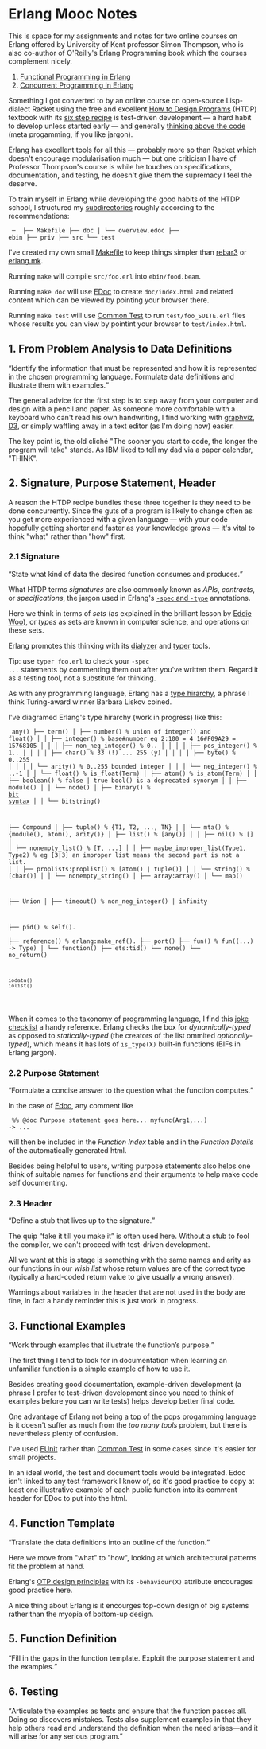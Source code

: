 <h1>Erlang Mooc Notes</h1>

This is space for my assignments and notes for two online courses on Erlang offered by University of Kent professor Simon Thompson,
who is also co-author of O'Reilly's Erlang Programming book which the courses complement nicely.

<ol>
  <li><a href="https://www.futurelearn.com/courses/functional-programming-erlang">Functional Programming in Erlang</a></li>
  <li><a href="https://www.futurelearn.com/courses/concurrent-programming-erlang">Concurrent Programming in Erlang</a></li>
</ol>

Something I got converted to by an online course on open-source Lisp-dialect Racket using the free and excellent
<a href="https://htdp.org">How to Design Programs</a> (HTDP) textbook with its <a href="https://htdp.org/2020-5-6/Book/part_preface.html#%28part._sec~3asystematic-design%29">six step recipe</a> is test-driven development &mdash;
a hard habit to develop unless started early &mdash; and generally 
<a href="https://lamport.azurewebsites.net/tla/tla.html">thinking above the code</a> (meta progamming, if you like jargon).

Erlang has excellent tools for all this &mdash; probably more so than Racket which doesn't encourage modularisation much &mdash;
but one criticism I have of Professor Thompson's course is while he touches on specifications, documentation, and testing, he
doesn't give them the supremacy I feel the deserve.

To train myself in Erlang while developing the good habits of the HTDP school,
I structured my <a href="https://erlang.org/doc/design_principles/applications.html#directory-structure">subdirectories</a>
roughly according to the recommendations:

<code><pre>
─ <here>
  ├── Makefile
  ├── doc
  │   └── overview.edoc
  ├── ebin
  ├── priv
  ├── src
  └── test
</pre></code> 

I've created my own small <a href="https://www.gnu.org/software/make/manual/make.html">Makefile</a> to keep things simpler than
<a href="https://www.rebar3.org/">rebar3</a> or <a href="https://erlang.mk/">erlang.mk</a>.

Running <code>make</code> will compile <code>src/foo.erl</code> into <code>ebin/food.beam</code>.

Running <code>make doc</code> will use <a href="http://erlang.org/doc/apps/edoc/chapter.html">EDoc</a> to create
<code>doc/index.html</code> and related content which can be viewed by pointing your browser there.

Running <code>make test</code> will use <a href="https://erlang.org/doc/apps/common_test/introduction.html">Common Test</a>
to run <code>test/foo_SUITE.erl</code> files whose results you can view by pointint your browser to <code>test/index.html</code>. 

<h2>1. From Problem Analysis to Data Definitions</h2>

<q>Identify the information that must be represented and how it is represented in the chosen programming language. 
Formulate data definitions and illustrate them with examples.</q>

The general advice for the first step is to step away from your computer and design with a pencil and paper. As someone more
comfortable with a keyboard who can't read his own handwriting, I find working with
<a href="https://graphviz.org/">graphviz</a>, <a href="https://d3js.org/">D3</a>, or simply waffling away in a text editor
(as I'm doing now) easier.

The key point is, the old cliché "The sooner you start to code, the longer the program will take" stands. As IBM liked to tell
my dad via a paper calendar, "THINK".

<h2>2. Signature, Purpose Statement, Header</h2>

A reason the HTDP recipe bundles these three together is they need to be done concurrently. Since the guts of a program
is likely to change often as you get more experienced with a given language &mdash; with your code hopefully getting
shorter and faster as your knowledge grows &mdash; it's vital to think "what" rather than "how" first. 

<h3>2.1 Signature</h3>

<q>State what kind of data the desired function consumes and produces.</q>

What HTDP terms <em>signatures</em> are also commonly known as <em>APIs</em>, <em>contracts</em>, 
or <em>specifications</em>, the jargon
used in Erlang's <a href="https://erlang.org/doc/reference_manual/typespec.html">
<code>-spec</code> and <code>-type</code></a> annotations.

Here we think in terms of <em>sets</em> (as explained in the brilliant lesson by 
<a href="https://www.youtube.com/watch?v=JsduHKckB04">Eddie Woo</a>), or <em>types</em> as sets are known in computer science,
and operations on these sets.

Erlang promotes this thinking with its <a href="http://erlang.org/doc/apps/dialyzer/dialyzer_chapter.html">dialyzer</a> and
<a href="http://erlang.org/doc/man/typer.html">typer</a> tools.

<eme>Tip: use <code>typer foo.erl</code> to check your <code>-spec ...</code> statements by commenting them out after you've written them. Regard it as a testing tool, not a substitute for thinking.</em>

As with any programming language, Erlang has a 
<a href="https://www.cs.tufts.edu/~nr/cs257/archive/barbara-liskov/data-abstraction-and-hierarchy.pdf">type hirarchy</a>, 
a phrase I think Turing-award winner Barbara Liskov coined.

I've diagramed Erlang's type hirarchy (work in progress) like this:

<code><pre>
any()
├── term()
│   ├── number()                   % union of integer() and float()
│   │   ├── integer()              % base#number eg 2:100 = 4   16#F09A29 = 15768105
│   │   │   ├── non_neg_integer()  % 0..
│   │   │   │   ├── pos_integer()  % 1..
│   │   │   │   ├── char()         % 33 (!) ... 255 (ÿ)
│   │   │   │   ├── byte()         % 0..255
│   │   │   │   └── arity()        % 0..255   bounded integer
│   │   │   └── neg_integer()      % ..-1
│   │   └── float()                % is_float(Term)
│   ├── atom()                     % is_atom(Term)
│   │   ├── boolean()              % false | true   bool() is a deprecated synonym
│   │   ├── module()
│   │   └── node()
│   ├── binary()                   % <a href="https://learnyousomeerlang.com/starting-out-for-real#bit-syntax">bit syntax</a>
│   │   └── bitstring()

├── Compound
│   ├── tuple()                    % {T1, T2, ..., TN}
│   │   └── mta()                  % {module(), atom(), arity()}
│   ├── list()                     % [any()]
│   │   ├── nil()                  % []
│   │   ├── nonempty_list()        % [T, ...]
│   │   ├── maybe_improper_list(Type1, Type2) % eg [3|3] an improper list means the second part is not a list.
│   │   ├── proplists:proplist()   % [atom() | tuple()]
│   │   └── string()               % [char()]
│   │       └── nonempty_string()
│   ├── array:array()
│   └── map()

├── Union
│   ├── timeout()                  % non_neg_integer() | infinity

├── pid()            % self().            
├── reference()      % erlang:make_ref().
├── port()
├── fun()            % fun((...) -> Type)
│   └── function()
├── ets:tid()
└── none()
    └── no_return()

    iodata()
    iolist()
</pre></code>

When it comes to the taxonomy of programming language, I find this <a href="https://www.famicol.in/language_checklist.html">
joke checklist</a> a handy reference. Erlang checks the box for <em>dynamically-typed</em> as opposed to <em>statically-typed</em>
(the creators of the list ommited <em>optionally-typed</em>), which means it has lots of <code>is_type(X)</code> built-in functions
(BIFs in Erlang jargon).

<h3>2.2 Purpose Statement</h3>

<q>Formulate a concise answer to the question what the function computes.</q>

In the case of <a href="http://erlang.org/doc/apps/edoc/chapter.html">Edoc</a>, any comment like

<code><pre>
%% @doc Purpose statement goes here...
myfunc(Arg1,...) ->
  ...
</pre></code>

will then be included in the <em>Function Index</em> table and in the <em>Function Details</em> of the 
automatically generated html.

Besides being helpful to users, writing purpose statements also helps one think of 
suitable names for functions and their arguments to help make code self documenting.

<h3>2.3 Header</h3>

<q>Define a stub that lives up to the signature.</q>

The quip <q>fake it till you make it</q> is often used here. 
Without a stub to fool the compiler, we can't proceed with test-driven development.

All we want at this is stage is something with the same names and arity as our functions in our <em>wish list</em> whose
return values are of the correct type (typically a hard-coded return value to give usually a wrong answer).

Warnings about variables in the header that are not used in the body are fine, in fact a handy reminder this is just work
in progress. 

<h2>3. Functional Examples</h2>

<q>Work through examples that illustrate the function’s purpose.</q>

The first thing I tend to look for in documentation when learning an unfamiliar function is a simple example of how to use it.

Besides creating good documentation, example-driven development (a phrase I prefer to test-driven development since you need
to think of examples before you can write tests) helps develop better final code.

One advantage of Erlang not being a <a href="https://www.tiobe.com/tiobe-index/">top of the pops progamming language</a>
is it doesn't suffer as much from the <em>too many tools</em> problem, but there is nevertheless plenty of confusion. 

I've used <a href="http://erlang.org/doc/apps/eunit/chapter.html">EUnit</a> rather than 
<a href="https://erlang.org/doc/apps/common_test/introduction.html">Common Test</a> in some cases since it's easier for
small projects.

In an ideal world, the test and document tools would be integrated. Edoc isn't linked to any test framework I know of, so it's good
practice to copy at least one illustrative example of each public function into its comment header for EDoc to put into the html.

<h2>4. Function Template</h2>

<q>Translate the data definitions into an outline of the function.</q>

Here we move from "what" to "how", looking at which architectural patterns fit the problem at hand.

Erlang's <a href="https://erlang.org/doc/design_principles/des_princ.html">OTP design principles</a> with its
<code>-behaviour(X)</code> attribute encourages good practice here.

A nice thing about Erlang is it encourges top-down design of big systems rather than the myopia of bottom-up design.

<h2>5. Function Definition</h2>

<q>Fill in the gaps in the function template. Exploit the purpose statement and the examples.</q>

<h2>6. Testing</h2>

<q>Articulate the examples as tests and ensure that the function passes all. Doing so discovers mistakes. 
Tests also supplement examples in that they help others read and understand the definition when the need 
arises—and it will arise for any serious program.</q>


